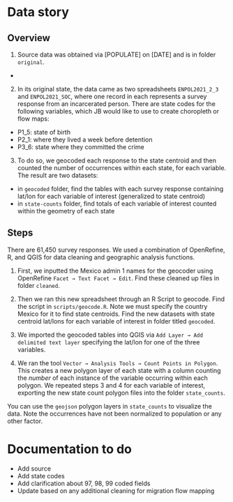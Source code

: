 # Data story

## Overview

1. Source data was obtained via [POPULATE] on [DATE] and is in folder `original`.
  - 

2. In its original state, the data came as two spreadsheets `ENPOL2021_2_3` and `ENPOL2021_SOC`, where one record in each represents a survey response from an incarcerated person. There are state codes for the following variables, which JB would like to use to create choropleth or flow maps:
  - P1_5: state of birth
  - P2_1: where they lived a week before detention
  - P3_6: state where they committed the crime

3. To do so, we geocoded each response to the state centroid and then counted the number of occurrences within each state, for each variable. The result are two datasets:
  - in `geocoded` folder, find the tables with each survey response containing lat/lon for each variable of interest (generalized to state centroid)
  - in `state-counts` folder, find totals of each variable of interest counted within the geometry of each state


## Steps

There are 61,450 survey responses. We used a combination of OpenRefine, R, and QGIS for data cleaning and geographic analysis functions. 

1. First, we inputted the Mexico admin 1 names for the geocoder using OpenRefine `Facet → Text Facet → Edit`. Find these cleaned up files in folder `cleaned`. 

2. Then we ran this new spreadsheet through an R Script to geocode. Find the script in `scripts/geocode.R`. Note we must specify the country Mexico for it to find state centroids. Find the new datasets with state centroid lat/lons for each variable of interest in folder titled `geocoded`. 

3. We imported the geocoded tables into QGIS via `Add Layer → Add delimited text layer` specifying the lat/lon for one of the three variables.

4. We ran the tool `Vector → Analysis Tools → Count Points in Polygon`. This creates a new polygon layer of each state with a column counting the *number* of each instance of the variable occurring within each polygon. We repeated steps 3 and 4 for each variable of interest, exporting the new state count polygon files into the folder `state_counts`. 

You can use the `geojson` polygon layers in `state_counts` to visualize the data. Note the occurrences have not been normalized to population or any other factor. 


# Documentation to do
- Add source 
- Add state codes
- Add clarification about 97, 98, 99 coded fields
- Update based on any additional cleaning for migration flow mapping

